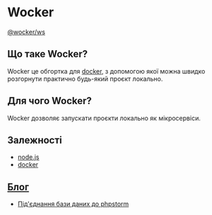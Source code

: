# Wocker

[@wocker/ws](https://www.npmjs.com/package/@wocker/ws)


## Що таке Wocker?

Wocker це обгортка для [docker](https://www.docker.com), з допомогою якої можна швидко розгорнути практично будь-який проєкт локально.


## Для чого Wocker?

Wocker дозволяє запускати проєкти локально як мікросервіси.


## Залежності

- [node.js](https://nodejs.org)
- [docker](https://www.docker.com)


## [Блог](/blog)

- [Під'єднання бази даних до phpstorm](/blog/posts/1)
